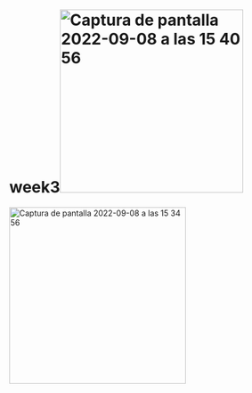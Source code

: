 # week3<img width="329" alt="Captura de pantalla 2022-09-08 a las 15 40 56" src="https://user-images.githubusercontent.com/71066003/189142530-13d2b593-2d8c-40e4-9773-de2628c96fc0.png">
<img width="317" alt="Captura de pantalla 2022-09-08 a las 15 34 56" src="https://user-images.githubusercontent.com/71066003/189142542-82f4eca1-f040-467a-98b2-06caf83d8054.png">
